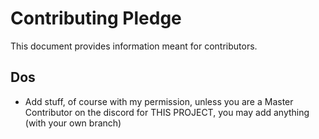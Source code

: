 # Contributing Pledge
This document provides information meant for contributors.
## Dos
- Add stuff, of course with my permission, unless you are a Master Contributor on the discord for THIS PROJECT, you may add anything (with your own branch)
